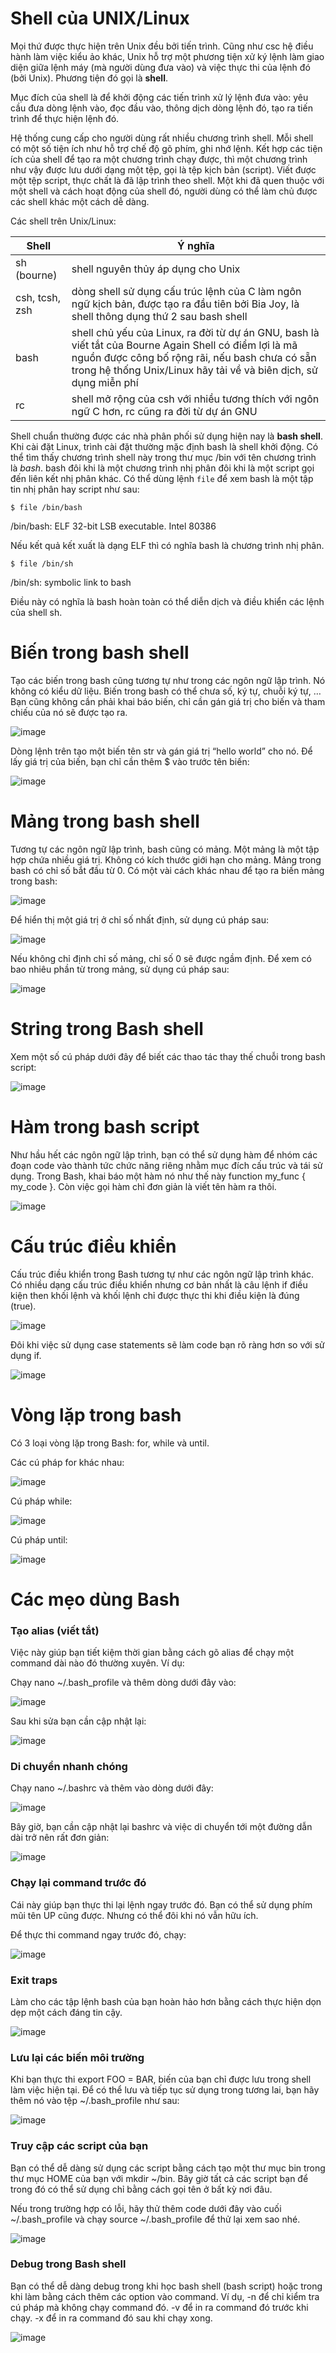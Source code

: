 # Shell của UNIX/Linux

Mọi thứ được thực hiện trên Unix đều bởi tiến trình. Cũng như csc hệ điều hành làm việc kiểu ảo khác, Unix hỗ trợ một phương tiện xử ký lệnh làm giao diện giữa lệnh máy (mà người dùng đưa vào) và việc thực thi của lệnh đó (bởi Unix). Phương tiện đó gọi là **shell**.

Mục đích của shell là để khởi động các tiến trình xử lý lệnh đưa vào: yêu cầu đưa dòng lệnh vào, đọc đầu vào, thông dịch dòng lệnh đó, tạo ra tiến trình để thực hiện lệnh đó. 

Hệ thống cung cấp cho người dùng rất nhiều chương trình shell. Mỗi shell có một số tiện ích như hỗ trợ chế độ gõ phím, ghi nhớ lệnh. Kết hợp các tiện ích của shell để tạo ra một chương trình chạy được, thì một chương trình như vậy được lưu dưới dạng một tệp, gọi là tệp kịch bản (script). Viết được một tệp script, thực chất là đã lập trình theo shell. Một khi đã quen thuộc với một shell và cách hoạt động của shell đó, người dùng có thể làm chủ được các shell khác một cách dễ dàng. 

Các shell trên Unix/Linux:

| Shell | Ý nghĩa |
|---|---|
| sh (bourne) | shell nguyên thủy áp dụng cho Unix |
| csh, tcsh, zsh | dòng shell sử dụng cấu trúc lệnh của C làm ngôn ngữ kịch bản, được tạo ra đầu tiên bởi Bia Joy, là shell thông dụng thứ 2 sau bash shell |
| bash | shell chủ yếu của Linux, ra đời từ dự án GNU, bash là viết tắt của Bourne Again Shell có điểm lợi là mã nguồn được công bố rộng rãi, nếu bash chưa có sẵn trong hệ thống Unix/Linux hãy tải về và biên dịch, sử dụng miễn phí |
| rc | shell mở rộng của csh với nhiều tương thích với ngôn ngữ C hơn, rc cũng ra đời từ dự án GNU |

Shell chuẩn thường được các nhà phân phối sử dụng hiện nay là **bash shell**. Khi cài đặt Linux, trình cài đặt thường mặc định bash là shell khởi động. Có thể tìm thấy chương trình shell này trong thư mục /bin với tên chương trình là *bash*. bash đôi khi là một chương trình nhị phân đôi khi là một script gọi đến liên kết nhị phân khác. Có thể dùng lệnh `file` để xem bash là một tập tin nhị phân hay script như sau:

` $ file /bin/bash `

/bin/bash: ELF 32-bit LSB executable. Intel 80386

Nếu kết quả kết xuất là dạng ELF thì có nghĩa bash là chương trình nhị phân. 

` $ file /bin/sh `

/bin/sh: symbolic link to bash

Điều này có nghĩa là bash hoàn toàn có thể diễn dịch và điều khiển các lệnh của shell sh.

# Biến trong bash shell
Tạo các biến trong bash cũng tương tự như trong các ngôn ngữ lập trình. Nó không có kiểu dữ liệu. Biến trong bash có thể chưa số, ký tự, chuỗi ký tự, … Bạn cũng không cần phải khai báo biến, chỉ cần gán giá trị cho biến và tham chiếu của nó sẽ được tạo ra.

![image](https://user-images.githubusercontent.com/111716161/188346882-ae36090f-606a-4856-8651-ce8bb1f99cc4.png)

Dòng lệnh trên tạo một biến tên str và gán giá trị “hello world” cho nó. Để lấy giá trị của biến, bạn chỉ cần thêm $ vào trước tên biến:

![image](https://user-images.githubusercontent.com/111716161/188347038-6f6a3d03-ae76-4841-ba0a-abf93ca98c41.png)

# Mảng trong bash shell
Tương tự các ngôn ngữ lập trình, bash cũng có mảng. Một mảng là một tập hợp chứa nhiều giá trị. Không có kích thước giới hạn cho mảng. Mảng trong bash có chỉ số bắt đầu từ 0. Có một vài cách khác nhau để tạo ra biến mảng trong bash:

![image](https://user-images.githubusercontent.com/111716161/188347166-400798fd-7eac-4cd4-a4e2-13846abba4fd.png)

Để hiển thị một giá trị ở chỉ số nhất định, sử dụng cú pháp sau:

![image](https://user-images.githubusercontent.com/111716161/188347314-c89d0abb-a497-4923-8e16-260e48784184.png)

Nếu không chỉ định chỉ số mảng, chỉ số 0 sẽ được ngầm định. Để xem có bao nhiêu phần từ trong mảng, sử dụng cú pháp sau:

![image](https://user-images.githubusercontent.com/111716161/188347612-f9fb8e7d-babf-4c8c-bd98-0abce1902821.png)


# String trong Bash shell
Xem một số cú pháp dưới đây để biết các thao tác thay thế chuỗi trong bash script:

![image](https://user-images.githubusercontent.com/111716161/188348044-3a670a61-630d-4a9e-b53e-38741e1afe27.png)

# Hàm trong bash script
Như hầu hết các ngôn ngữ lập trình, bạn có thể sử dụng hàm để nhóm các đoạn code vào thành tức chức năng riêng nhằm mục đích cấu trúc và tái sử dụng. Trong Bash, khai báo một hàm nó như thế này function my_func { my_code }. Còn việc gọi hàm chỉ đơn giản là viết tên hàm ra thôi.

![image](https://user-images.githubusercontent.com/111716161/188348194-a171847c-99c3-4e40-8181-193232a5c847.png)

# Cấu trúc điều khiển
Cấu trúc điều khiển trong Bash tương tự như các ngôn ngữ lập trình khác. Có nhiều dạng cấu trúc điều khiển nhưng cơ bản nhất là câu lệnh if điều kiện then khối lệnh và khối lệnh chỉ được thực thi khi điều kiện là đúng (true).

![image](https://user-images.githubusercontent.com/111716161/188348241-2c5e4795-8006-4c31-a651-8f7ceae4405b.png)

Đôi khi việc sử dụng case statements sẽ làm code bạn rõ ràng hơn so với sử dụng if.

![image](https://user-images.githubusercontent.com/111716161/188348270-8e97517c-779a-4898-9584-3dc415f47cf2.png)

# Vòng lặp trong bash
Có 3 loại vòng lặp trong Bash: for, while và until.

Các cú pháp for khác nhau:

![image](https://user-images.githubusercontent.com/111716161/188348329-3d713344-705b-48b1-afe5-09768c3e0960.png)

Cú pháp while:

![image](https://user-images.githubusercontent.com/111716161/188348357-fd919ac3-b7f6-432d-b1df-b85ca7902aac.png)

Cú pháp until:

![image](https://user-images.githubusercontent.com/111716161/188348420-432569f1-63df-4dd7-a739-da29775a1ae9.png)

# Các mẹo dùng Bash

### Tạo alias (viết tắt)
Việc này giúp bạn tiết kiệm thời gian bằng cách gõ alias để chạy một command dài nào đó thường xuyên. Ví dụ:

Chạy nano ~/.bash_profile và thêm dòng dưới đây vào:

![image](https://user-images.githubusercontent.com/111716161/188350265-2cf55971-8648-4a5f-8984-8e8a9add8c8a.png)

Sau khi sửa bạn cần cập nhật lại:

![image](https://user-images.githubusercontent.com/111716161/188350311-e83699d1-3b8a-42b1-8432-38727addc05d.png)

### Di chuyển nhanh chóng
Chạy nano ~/.bashrc và thêm vào dòng dưới đây:

![image](https://user-images.githubusercontent.com/111716161/188350411-2e955d48-c07d-44a8-9a8d-f12637316bac.png)

Bây giờ, bạn cần cập nhật lại bashrc và việc di chuyển tới một đường dẫn dài trở nên rất đơn giản:

![image](https://user-images.githubusercontent.com/111716161/188350473-3a99e84f-4f57-4451-9a19-538c7b46eb6f.png)

### Chạy lại command trước đó
Cái này giúp bạn thực thi lại lệnh ngay trước đó. Bạn có thể sử dụng phím mũi tên UP cũng được. Nhưng có thể đôi khi nó vẫn hữu ích.

Để thực thi command ngay trước đó, chạy:

![image](https://user-images.githubusercontent.com/111716161/188350508-a22b89d5-e335-4537-bb03-ec2b8f007b81.png)

### Exit traps
Làm cho các tập lệnh bash của bạn hoàn hảo hơn bằng cách thực hiện dọn dẹp một cách đáng tin cậy.

![image](https://user-images.githubusercontent.com/111716161/188350598-4615ece0-3e78-4453-9ebe-8e1a62739fea.png)

### Lưu lại các biến môi trường
Khi bạn thực thi export FOO = BAR, biến của bạn chỉ được lưu trong shell làm việc hiện tại. Để có thể lưu và tiếp tục sử dụng trong tương lai, bạn hãy thêm nó vào tệp ~/.bash_profile như sau:

![image](https://user-images.githubusercontent.com/111716161/188350658-4a321a94-b880-41c4-8bc3-e1fbe52db799.png)

### Truy cập các script của bạn
Bạn có thể dễ dàng sử dụng các script bằng cách tạo một thư mục bin trong thư mục HOME của bạn với mkdir ~/bin. Bây giờ tất cả các script bạn để trong đó có thể sử dụng chỉ bằng cách gọi tên ở bất kỳ nơi đâu.

Nếu trong trường hợp có lỗi, hãy thử thêm code dưới đây vào cuối ~/.bash_profile và chạy source ~/.bash_profile để thử lại xem sao nhé.

![image](https://user-images.githubusercontent.com/111716161/188350697-1ebeaab7-9db6-47f4-b95c-35810610f50d.png)

### Debug trong Bash shell
Bạn có thể dễ dàng debug trong khi học bash shell (bash script) hoặc trong khi làm bằng cách thêm các option vào command. Ví dụ, -n để chỉ kiểm tra cú pháp mà không chạy command đó. -v để in ra command đó trước khi chạy. -x để in ra command đó sau khi chạy xong.

![image](https://user-images.githubusercontent.com/111716161/188350752-e612139f-a8b1-46c8-90f8-b3ae7ad08a12.png)


